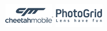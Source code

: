 <p align="center">
    <a href="https://www.cmcm.com">
        <img alt="Cheetah Mobile" src="./assets/logos/cm.png" width="150" height="75" style="vertical-align:middle;object-fit:contain">
    </a>
    &nbsp;
    <a href="https://www.photogrid.app/">
        <img alt="PhotoGrid" src="./assets/logos/photogrid.png" width="150" height="75" style="vertical-align:middle;object-fit:contain">
    </a>
</p>
